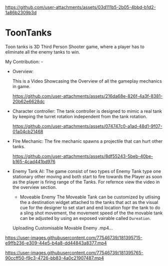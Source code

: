 
https://github.com/user-attachments/assets/03d111b5-2b05-4bbd-b1d2-1a86b2309b3d
# ToonTanks
 
Toon tanks is 3D Third Person Shooter game, where a player has to eliminate all the enemy tanks to win. 

My Contribution: - 
- Overview:

  This is a Video Showcasing the Overview of all the gameplay mechanics in game.
  
  https://github.com/user-attachments/assets/216da68e-826f-4a3f-8381-20b62e6628dc

- Character controller:
  The tank controller is designed to mimic a real tank by keeping the turret rotation independent from the tank rotation.
  
   https://github.com/user-attachments/assets/074747c0-a1ad-48d1-9f07-01a04cb21468
  
- FIre Mechanic:
  The fire mechanic spawns a projectile that can hurt other tanks.

  https://github.com/user-attachments/assets/8df55243-5beb-40be-b165-4cad441bd976

- Enemy Tank AI:
  The game consist of two types of Enemy Tank type one stationary other moving and both start to fire towards the Player as soon as the player is firing range of the Tanks. For refernce view the video in the overview section.
   - Moveable Enemy
     The Moveable Tank can be customized by utlising the a destination widget attached to the tanks that act as the visual cue for the designer to set start and end location fopr the tank to do a sling shot movement, the movement speed of  the the movable tank can be adjusted by using an exposed vairable called  `Dureation`.

   Uploading Customisable Movable Enemy .mp4…




https://user-images.githubusercontent.com/77546739/181395715-e9ffb236-e309-44e5-b4a8-dd44843a8377.mp4



https://user-images.githubusercontent.com/77546739/181395765-90ccff50-f9c3-4726-bb83-4a0c21907487.mp4

